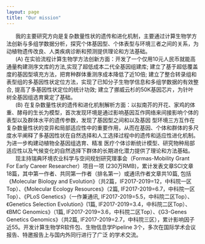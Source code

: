 ```yaml
---
layout: page
title: "Our mission"
---
```

&nbsp;&nbsp;&nbsp;&nbsp;&nbsp;&nbsp;我的主要研究方向是复杂数量性状的遗传和进化机制，主要通过计算生物学方法创新与多组学数据分析，探究个体基因型、个体表型与环境三者之间的关系，为动植物遗传改良、人类疾病诊断和预测提供理论和方法基础。\
&nbsp;&nbsp;&nbsp;&nbsp;&nbsp;&nbsp;(A) 在实验流程计算生物学方法创新方面：开发了一个仅用10元人民币就能高通量构建测序文库的方法,实现了超低成本二代全基因组建库; 建立了基于超低覆盖度的基因型填充方法，把育种群体重测序成本降低了近10倍; 建立了整合转录组和表型组的多基因性状定位方法，实现了已知分子生物学信息和多组学数据的有效整合, 提高了多基因性状定位的统计功效; 建立了挪威云杉的50K基因芯片，为针叶树全基因组选育奠定了基础。\
&nbsp;&nbsp;&nbsp;&nbsp;&nbsp;&nbsp;(B) 在复杂数量性状的遗传和进化机制解析方面：以拟南芥的开花、家鸡的体重、酵母的生长为模型，首次发现环境是通过影响基因互作网络来间接影响个体的表型以及群体水平的遗传参数，发现了基因型之间和以及基因
型环境三方互作在复杂数量性状的变异和局部适应性中的重要作用，从而在基因、个体和群体的多尺度水平阐释了多基因性状在自然选择和人工选择过程中的遗传和适应性进化机制。为进一步构建动植物全基因组选育、精准
医疗个体诊断统计模型、研究物种局部适应性以及气候变化的自然选择下群体的长期进化潜力提供了理论和方法基础。\
&nbsp;&nbsp;&nbsp;&nbsp;&nbsp;&nbsp;现主持瑞典环境农业科学与空间规划研究理事会（Formas-Mobility Grant For Early Career Researcher）项目一项 (230万RMB)，累计发表文章SCI文章18篇，其中第一作者、共同第一作者（排名第一）或通讯作者文章共10篇, 包括 《Molecular Biology and Evolution》（共2篇，IF2017-2019=12，中科院一区Top）、《Molecular Ecology Resources》（2篇, IF2017-2019=6.7，中科院一区Top）、《PLoS Genetics》（一作兼通讯, IF2017-2019=5.5，中科院二区Top）、《Genetics Selection Evolution》(1篇, IF2017-2019=3.4，中科院二区Top）、《BMC Genomics》（1篇, IF2017-2019=3.6，中科院二区Top）、《G3-Genes Genetics Genomics》（共2篇, IF2017-2019=2.7，中科院三区），累计影响因子近55。开发计算生物学R软件包、生物信息学Pipeline 3个，多次在国际学术会议报告、特邀报告上与国内外同行进行了广泛
的学术交流。

